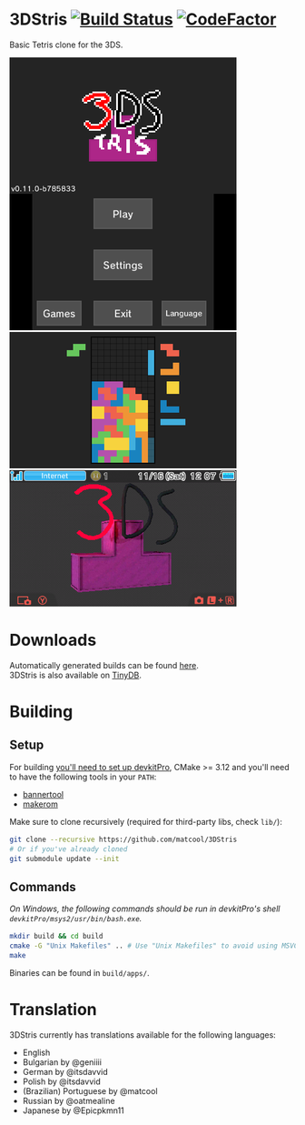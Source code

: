 # 3DStris [![Build Status][travis-badge]][travis-url] [![CodeFactor][codefactor-badge]][codefactor-url]
Basic Tetris clone for the 3DS.

<p float="left">
	<img src="resources/screenshots/mainmenu.png" width="400px"/>
	<img src="resources/screenshots/ingame.png" width="400px"/>
	<img src="resources/screenshots/banner.png" width="400px"/>
</p>

# Downloads
Automatically generated builds can be found [here][releases-url].  
3DStris is also available on [TinyDB][tinydb-url].

# Building
## Setup
For building [you'll need to set up devkitPro][devkitpro-setup], CMake >= 3.12 and you'll need to have the following tools in your `PATH`:
- [bannertool][bannertool-url]
- [makerom][makerom-url]

Make sure to clone recursively (required for third-party libs, check `lib/`):
```bash
git clone --recursive https://github.com/matcool/3DStris
# Or if you've already cloned
git submodule update --init
```
## Commands
*On Windows, the following commands should be run in devkitPro's shell `devkitPro/msys2/usr/bin/bash.exe`.*
```bash
mkdir build && cd build
cmake -G "Unix Makefiles" .. # Use "Unix Makefiles" to avoid using MSVC on Windows
make
```
Binaries can be found in `build/apps/`.

# Translation
3DStris currently has translations available for the following languages:
* English
* Bulgarian by @geniiii
* German by @itsdavvid
* Polish by @itsdavvid
* (Brazilian) Portuguese by @matcool
* Russian by @oatmealine
* Japanese by @Epicpkmn11

[devkitpro-setup]: https://www.3dbrew.org/wiki/Setting_up_Development_Environment
[makerom-url]: https://github.com/jakcron/Project_CTR
[bannertool-url]: https://github.com/Steveice10/bannertool
[releases-url]: https://github.com/3DStris/3DStris/releases
[travis-badge]: https://travis-ci.org/3DStris/3DStris.svg?branch=master
[travis-url]: https://travis-ci.org/3DStris/3DStris
[codefactor-badge]: https://www.codefactor.io/repository/github/3dstris/3dstris/badge
[codefactor-url]: https://www.codefactor.io/repository/github/3dstris/3dstris
[tinydb-url]: https://tinydb.eiphax.tech
